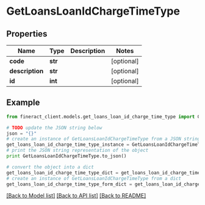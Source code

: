 # GetLoansLoanIdChargeTimeType


## Properties

Name | Type | Description | Notes
------------ | ------------- | ------------- | -------------
**code** | **str** |  | [optional] 
**description** | **str** |  | [optional] 
**id** | **int** |  | [optional] 

## Example

```python
from fineract_client.models.get_loans_loan_id_charge_time_type import GetLoansLoanIdChargeTimeType

# TODO update the JSON string below
json = "{}"
# create an instance of GetLoansLoanIdChargeTimeType from a JSON string
get_loans_loan_id_charge_time_type_instance = GetLoansLoanIdChargeTimeType.from_json(json)
# print the JSON string representation of the object
print GetLoansLoanIdChargeTimeType.to_json()

# convert the object into a dict
get_loans_loan_id_charge_time_type_dict = get_loans_loan_id_charge_time_type_instance.to_dict()
# create an instance of GetLoansLoanIdChargeTimeType from a dict
get_loans_loan_id_charge_time_type_form_dict = get_loans_loan_id_charge_time_type.from_dict(get_loans_loan_id_charge_time_type_dict)
```
[[Back to Model list]](../README.md#documentation-for-models) [[Back to API list]](../README.md#documentation-for-api-endpoints) [[Back to README]](../README.md)


